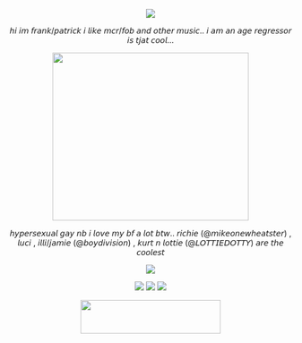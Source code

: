 <p align="center"> <img src=https://file.garden/Zy7nsVKnFHAuCMhW/dividers/faves/fave6> </p>

<p align="center"> 𝘩𝘪 𝘪𝘮 𝘧𝘳𝘢𝘯𝘬/𝘱𝘢𝘵𝘳𝘪𝘤𝘬 𝘪 𝘭𝘪𝘬𝘦 𝘮𝘤𝘳/𝘧𝘰𝘣 𝘢𝘯𝘥 𝘰𝘵𝘩𝘦𝘳 𝘮𝘶𝘴𝘪𝘤.. 𝘪 𝘢𝘮 𝘢𝘯 𝘢𝘨𝘦 𝘳𝘦𝘨𝘳𝘦𝘴𝘴𝘰𝘳 𝘪𝘴 𝘵𝘫𝘢𝘵 𝘤𝘰𝘰𝘭... </p> <div>

<p align="center"> <img src=https://file.garden/Zy7nsVKnFHAuCMhW/pngs/flowers/p13 height="300" width="350"> </p>

   <p align="center">   𝘩𝘺𝘱𝘦𝘳𝘴𝘦𝘹𝘶𝘢𝘭 𝘨𝘢𝘺 𝘯𝘣 𝘪 𝘭𝘰𝘷𝘦 𝘮𝘺 𝘣𝘧 𝘢 𝘭𝘰𝘵 𝘣𝘵𝘸.. 𝘳𝘪𝘤𝘩𝘪𝘦 (@𝘮𝘪𝘬𝘦𝘰𝘯𝘦𝘸𝘩𝘦𝘢𝘵𝘴𝘵𝘦𝘳) , 𝘭𝘶𝘤𝘪 , 𝘪𝘭𝘭𝘪/𝘫𝘢𝘮𝘪𝘦 (@𝘣𝘰𝘺𝘥𝘪𝘷𝘪𝘴𝘪𝘰𝘯) , 𝘬𝘶𝘳𝘵 𝘯 𝘭𝘰𝘵𝘵𝘪𝘦 (@𝘓𝘖𝘛𝘛𝘐𝘌𝘋𝘖𝘛𝘛𝘠) 𝘢𝘳𝘦 𝘵𝘩𝘦 𝘤𝘰𝘰𝘭𝘦𝘴𝘵 </p>

<p align="center"> <img src=https://file.garden/Zy7nsVKnFHAuCMhW/pixels/red%20pixel/red11> </p>
<p align="center"> <img src=https://file.garden/Zy7nsVKnFHAuCMhW/blinkies/orange/o4> <img src=https://file.garden/Zy7nsVKnFHAuCMhW/blinkies/red/r34> <img src=https://file.garden/Zy7nsVKnFHAuCMhW/blinkies/orange/o7> </p>

<p align="center" dir="auto"> <img src="https://spotify-github-profile.kittinanx.com/api/view?uid=31dnbrq33dernxlkwbvsoee7w6py&cover_image=true&theme=natemoo-re&show_offline=true&background_color=121212&interchange=true&bar_color=afcbd9&bar_color_cover=true)](https://github.com/kittinan/spotify-github-profile)" height="60" width="250"></a>
